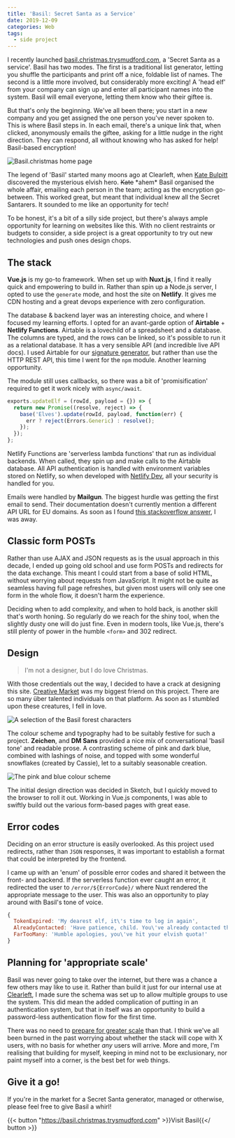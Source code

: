 ```yaml
---
title: 'Basil: Secret Santa as a Service'
date: 2019-12-09
categories: Web
tags:
  - side project
---
```


I recently launched [basil.christmas.trysmudford.com](https://basil.christmas.trysmudford.com/), a 'Secret Santa as a service'. Basil has two modes. The first is a traditional list generator, letting you shuffle the participants and print off a nice, foldable list of names. The second is a little more involved, but considerably more exciting! A 'head elf' from your company can sign up and enter all participant names into the system. Basil will email everyone, letting them know who their giftee is.

But that's only the beginning. We've all been there; you start in a new company and you get assigned the one person you've never spoken to. This is where Basil steps in. In each email, there's a unique link that, when clicked, anonymously emails the giftee, asking for a little nudge in the right direction. They can respond, all without knowing who has asked for help! Basil-based encryption!

![Basil.christmas home page](/images/blog/basil-screenshot.jpg)

The legend of 'Basil' started many moons ago at Clearleft, when [Kate Bulpitt](https://twitter.com/qwertykate) discovered the mysterious elvish hero. ~~Kate~~ \*ahem\* Basil organised the whole affair, emailing each person in the team; acting as the encryption go-between. This worked great, but meant that individual knew all the Secret Santarers. It sounded to me like an opportunity for tech!

To be honest, it's a bit of a silly side project, but there's always ample opportunity for learning on websites like this. With no client restraints or budgets to consider, a side project is a great opportunity to try out new technologies and push ones design chops.

## The stack

**Vue.js** is my go-to framework. When set up with **Nuxt.js**, I find it really quick and empowering to build in. Rather than spin up a Node.js server, I opted to use the `generate` mode, and host the site on **Netlify**. It gives me CDN hosting and a great devops experience with zero configuration.

The database & backend layer was an interesting choice, and where I focused my learning efforts. I opted for an avant-garde option of **Airtable** + **Netlify Functions**. Airtable is a lovechild of a spreadsheet and a database. The columns are typed, and the rows can be linked, so it's possible to run it as a relational database. It has a very sensible API (and incredible live API docs). I used Airtable for our [signature generator](https://www.trysmudford.com/blog/rapid-building/), but rather than use the HTTP REST API, this time I went for the `npm` module. Another learning opportunity.

The module still uses callbacks, so there was a bit of 'promisification' required to get it work nicely with `async/await`.

```js
exports.updateElf = (rowId, payload = {}) => {
  return new Promise((resolve, reject) => {
    base('Elves').update(rowId, payload, function(err) {
      err ? reject(Errors.Generic) : resolve();
    });
  });
};
```

Netlify Functions are 'serverless lambda functions' that run as individual backends. When called, they spin up and make calls to the Airtable database. All API authentication is handled with environment variables stored on Netlify, so when developed with [Netlify Dev](https://www.netlify.com/products/dev/), all your security is handled for you.

Emails were handled by **Mailgun**. The biggest hurdle was getting the first email to send. Their documentation doesn't currently mention a different API URL for EU domains. As soon as I found [this stackoverflow answer](https://stackoverflow.com/a/52562241/2233707), I was away.

## Classic form POSTs

Rather than use AJAX and JSON requests as is the usual approach in this decade, I ended up going old school and use form POSTs and redirects for the data exchange. This meant I could start from a base of solid HTML, without worrying about requests from JavaScript. It might not be quite as seamless having full page refreshes, but given most users will only see one form in the whole flow, it doesn't harm the experience.

Deciding when to add complexity, and when to hold back, is another skill that's worth honing. So regularly do we reach for the shiny tool, when the slightly dusty one will do just fine. Even in modern tools, like Vue.js, there's still plenty of power in the humble `<form>` and 302 redirect.

## Design

> I'm not a designer, but I do love Christmas.

With those credentials out the way, I decided to have a crack at designing this site. [Creative Market](https://creativemarket.com/) was my biggest friend on this project. There are so many über talented individuals on that platform. As soon as I stumbled upon these creatures, I fell in love.

![A selection of the Basil forest characters](/images/blog/characters.jpg)

The colour scheme and typography had to be suitably festive for such a project. **Zeichen**, and **DM Sans** provided a nice mix of conversational 'basil tone' and readable prose. A contrasting scheme of pink and dark blue, combined with lashings of noise, and topped with some wonderful snowflakes (created by Cassie), let to a suitably seasonable creation.

![The pink and blue colour scheme](/images/blog/scheme.jpg)

The initial design direction was decided in Sketch, but I quickly moved to the browser to roll it out. Working in Vue.js components, I was able to swiftly build out the various form-based pages with great ease.

## Error codes

Deciding on an error structure is easily overlooked. As this project used redirects, rather than `JSON` responses, it was important to establish a format that could be interpreted by the frontend.

I came up with an 'enum' of possible error codes and shared it between the front- and backend. If the serverless function ever caught an error, it redirected the user to `/error/${ErrorCode}/` where Nuxt rendered the appropriate message to the user. This was also an opportunity to play around with Basil's tone of voice.

```js
{
  TokenExpired: 'My dearest elf, it\'s time to log in again',
  AlreadyContacted: 'Have patience, child. You\'ve already contacted that elf!',
  FarTooMany: 'Humble apologies, you\'ve hit your elvish quota!'
}
```

## Planning for 'appropriate scale'

Basil was never going to take over the internet, but there was a chance a few others may like to use it. Rather than build it just for our internal use at [Clearleft](https://clearleft.com/), I made sure the schema was set up to allow multiple groups to use the system. This did mean the added complication of putting in an authentication system, but that in itself was an opportunity to build a password-less authentication flow for the first time.

There was no need to [prepare for greater scale](https://twitter.com/dhh/status/1201992702860107776) than that. I think we've all been burned in the past worrying about whether the stack will cope with X users, with no basis for whether _any_ users will arrive. More and more, I'm realising that building for myself, keeping in mind not to be exclusionary, nor paint myself into a corner, is the best bet for web things.

## Give it a go!

If you're in the market for a Secret Santa generator, managed or otherwise, please feel free to give Basil a whirl!

{{< button "https://basil.christmas.trysmudford.com" >}}Visit Basil{{</ button >}}
